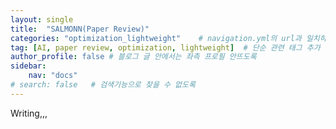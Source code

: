 ```yaml
---
layout: single
title:  "SALMONN(Paper Review)"
categories: "optimization_lightweight"    # navigation.yml의 url과 일치하도록 수정
tag: [AI, paper review, optimization, lightweight]  # 단순 관련 태그 추가
author_profile: false # 블로그 글 안에서는 좌측 프로필 안뜨도록
sidebar: 
    nav: "docs"
# search: false   # 검색기능으로 찾을 수 없도록
---
```


Writing,,,